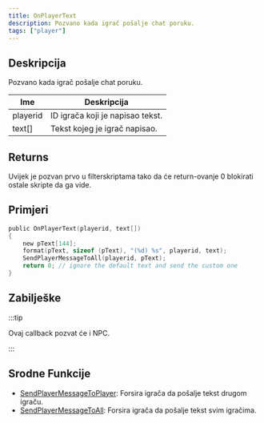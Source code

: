 ```yaml
---
title: OnPlayerText
description: Pozvano kada igrač pošalje chat poruku.
tags: ["player"]
---
```


## Deskripcija

Pozvano kada igrač pošalje chat poruku.

| Ime      | Deskripcija                      |
| -------- | -------------------------------- |
| playerid | ID igrača koji je napisao tekst. |
| text[]   | Tekst kojeg je igrač napisao.    |

## Returns

Uvijek je pozvan prvo u filterskriptama tako da će return-ovanje 0 blokirati ostale skripte da ga vide.

## Primjeri

```c
public OnPlayerText(playerid, text[])
{
    new pText[144];
    format(pText, sizeof (pText), "(%d) %s", playerid, text);
    SendPlayerMessageToAll(playerid, pText);
    return 0; // ignore the default text and send the custom one
}
```

## Zabilješke

:::tip

Ovaj callback pozvat će i NPC.

:::

## Srodne Funkcije

- [SendPlayerMessageToPlayer](../functions/SendPlayerMessageToPlayer.md): Forsira igrača da pošalje tekst drugom igraču.
- [SendPlayerMessageToAll](../functions/SendPlayerMessageToAll.md): Forsira igrača da pošalje tekst svim igračima.
